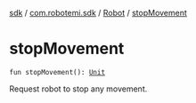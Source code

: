 [sdk](../../index.md) / [com.robotemi.sdk](../index.md) / [Robot](index.md) / [stopMovement](./stop-movement.md)

# stopMovement

`fun stopMovement(): `[`Unit`](https://kotlinlang.org/api/latest/jvm/stdlib/kotlin/-unit/index.html)

Request robot to stop any movement.

